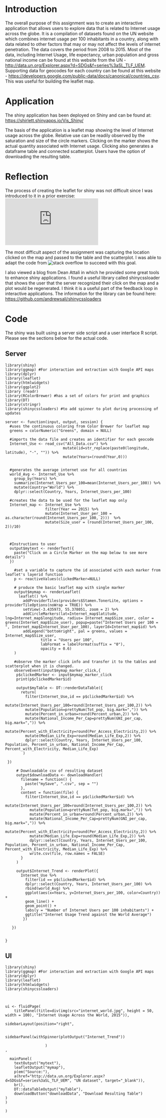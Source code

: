 # Introduction
The overall purpose of this assignment was to create an interactive application that allows users to explore data that is related to Internet usage across the globe. It is a compilation of datasets found on the UN website which combines internet usage per 100 inhabitants in a country, along with data related to other factors that may or may not affect the levels of internet penetration. The data covers the period from 2008 to 2015. Most of the data, including Internet Usage, life expectancy, urban population and gross national income can be found at this website from the UN - http://data.un.org/Explorer.aspx?d=SDGs&f=series%3aSL_TLF_UEM.
Supporting data for geocodes for each country can be found at this website - https://developers.google.com/public-data/docs/canonical/countries_csv. This was useful for building the leaflet map.

# Application
The shiny application has been deployed on Shiny and can be found at: https://shirlett.shinyapps.io/Vis_Shiny/

The basis of the application is a leaflet map showing the level of Internet usage across the globe. Relative use can be readily observed by the saturation and size of the circle markers. Clicking on the marker shows the actual quantity associated with Internet usage. Clicking also generates a dataframe table and connected scatterplot. Users have the option of downloading the resulting table.

# Reflection
The process of creating the leaflet for shiny was not difficult since I was introduced to it in a prior exercise: 
![Part 2](https://github.com/Shirlett/STAT545-hw-Hall-Shirlett/blob/master/HW06/STAT545-HW06-Part2.md)

The most difficult aspect of the assignment was capturing the location clicked on the map and passed to the table and the scatterplot. I was able to adapt the code from ![stack overflow](https://stackoverflow.com/questions/39874318/shiny-leaflet-click-on-marker-to-open-plot-data-table) to succeed with this goal. 

I also viewed a blog from Dean Attali in which he provided some great tools to enhance shiny applications. I found a useful library called shinycssloader that shows the user that the server recognized their click on the map and a plot would be regenerated. I think it is a useful part of the feedback loop in interactive applications. The information for the library can be found here:
https://github.com/andrewsali/shinycssloaders


# Code
The shiny was built using a server side script and a user interface R script. Please see the sections below for the actual code.

## Server
```
library(shiny)
library(ggmap) #For interaction and extraction with Google API maps
library(dplyr)
library(leaflet)
library(htmlwidgets)
library(ggplot2)
library (readr)
library(RColorBrewer) #has a set of colors for print and graphics
library(DT)
library(stringr)
library(shinycssloaders) #to add spinner to plot during processing of updates

server <- function(input, output, session) {
  #uses the continuous coloring from Color Brewer for leaflet map
  greens = colorNumeric("Greens", domain = NULL)

  #imports the data file and creates an identifier for each geocode
  Internet_Use <- read_csv("All_Data.csv") %>%
                          mutate(id=str_replace(paste0(longitude, latitude), "-", "")) %>%
                          mutate(Years=(round(Year,0))) 
                          
                          
  #generates the average internet use for all countries                
  world_Avg <- Internet_Use %>%
    group_by(Years) %>%
    summarize(Internet_Users_per_100=mean(Internet_Users_per_100)) %>%
    mutate(Country="World") %>%
    dplyr::select(Country, Years, Internet_Users_per_100)
  
  #creates the data to be used for the leaflet map only
  Internet_map <- Internet_Use %>%
                  filter(Year == 2015) %>%
                  mutate(Internet_User_per_100 = as.character(round(Internet_Users_per_100, 2)))  %>%
                  mutate(Size_user = (round(Internet_Users_per_100, 2))/10)
  
  
  
  #Instructions to user
  output$mytext <- renderText({
    paste("Click on a Circle Marker on the map below to see more details")
  })

    #set a variable to capture the id associated with each marker from leaflet's layerid function
    p <- reactiveValues(clickedMarker=NULL)

    # produce the basic leaflet map with single marker
    output$mymap <- renderLeaflet(
      leaflet() %>%
        addProviderTiles(providers$Stamen.TonerLite, options = providerTileOptions(noWrap = TRUE)) %>%
        setView(-3.435973, 55.378051, zoom = 2) %>%
        addCircleMarkers(lat=Internet_map$latitude, lng=Internet_map$longitude, radius= Internet_map$Size_user, color = greens(Internet_map$Size_user), popup=paste("Internet Users per 100 = ", Internet_map$Internet_User_per_100), layerId=Internet_map$id) %>%
        addLegend("bottomright", pal = greens, values = Internet_map$Size_user,
                title = "Users per 100",
                labFormat = labelFormat(suffix = "0"),
                opacity = 0.6)
    )
      
    #observe the marker click info and transfer it to the tables and scatterplot when it is changed.
    observeEvent(input$mymap_marker_click,{
     p$clickedMarker <- input$mymap_marker_click
     print(p$clickedMarker$id)
     
     output$myTable <- DT::renderDataTable({
       return(
         filter(Internet_Use,id == p$clickedMarker$id) %>%
         mutate(Internet_Users_per_100=round(Internet_Users_per_100,2)) %>%
         mutate(Population=prettyNum(Tot_pop, big.mark=",")) %>%
         mutate(Percent_in_urban=round(Percent_urban,2)) %>%
         mutate(National_Income_Per_Cap=prettyNum(GNI_per_cap, big.mark=",")) %>%
         mutate(Percent_with_Electricity=round(Per_Access_Electricity,2)) %>%
         mutate(Median_Life_Exp=round(Median_Life_Exp,2)) %>%
         dplyr::select(Country, Years, Internet_Users_per_100, Population, Percent_in_urban, National_Income_Per_Cap, Percent_with_Electricity, Median_Life_Exp)
        )
       
 })   

     # Downloadable csv of resulting dataset
     output$downloadData <- downloadHandler(
       filename = function() {
         paste("mySave", ".csv", sep = "")
       },
       content = function(file) {
         filter(Internet_Use,id == p$clickedMarker$id) %>%
           mutate(Internet_Users_per_100=round(Internet_Users_per_100,2)) %>%
           mutate(Population=prettyNum(Tot_pop, big.mark=",")) %>%
           mutate(Percent_in_urban=round(Percent_urban,2)) %>%
           mutate(National_Income_Per_Cap=prettyNum(GNI_per_cap, big.mark=",")) %>%
           mutate(Percent_with_Electricity=round(Per_Access_Electricity,2)) %>%
           mutate(Median_Life_Exp=round(Median_Life_Exp,2)) %>%
           dplyr::select(Country, Years, Internet_Users_per_100, Population, Percent_in_urban, National_Income_Per_Cap, Percent_with_Electricity, Median_Life_Exp) %>%
           write.csv(file, row.names = FALSE)
       }
     ) 
     
     output$Internet_Trend <- renderPlot({ 
       Internet_Use %>% 
         filter(id == p$clickedMarker$id) %>% 
         dplyr::select(Country, Years, Internet_Users_per_100) %>%
         rbind(world_Avg) %>%
         ggplot(aes(x=Years, y=Internet_Users_per_100, color=Country)) +
         geom_line() +
         geom_point() +
         labs(y = "Number of Internet Users per 100 inhabitants") +
         ggtitle("Internet Usage Trend against the World Average") 
        })

   })

  
}

```


## UI

```
library(shiny)
library(ggmap) #For interaction and extraction with Google API maps
library(dplyr)
library(leaflet)
library(htmlwidgets)
library(shinycssloaders)



ui <- fluidPage(
    titlePanel(title=div(img(src="internet_world.jpg", height = 50, width = 100), "Internet Usage Across the World, 2015")),

sidebarLayout(position="right",

                  sidebarPanel(withSpinner(plotOutput("Internet_Trend"))

                  )
,

  mainPanel(
    textOutput("mytext"),
    leafletOutput("mymap"),
    p(em("Source:"),
    a(href="http://data.un.org/Explorer.aspx?d=SDGs&f=series%3aSL_TLF_UEM", "UN dataset", target="_blank")),
    br(),
    DT::dataTableOutput("myTable"),
    downloadButton("downloadData", "Download Resulting Table")
)
)

)

```





